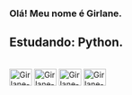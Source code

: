 ### Olá! Meu nome é Girlane.
## Estudando: Python.

<div style="display: inline_block"><br>
  <img align="center" alt="Girlane-Js" height="30" width="40" src="https://user-images.githubusercontent.com/128650892/228098057-94cd64e2-b02d-473a-b482-ff38ca7dbff1.svg">
  <img align="center" alt="Girlane-HTML5" height="30" width="40" src="https://user-images.githubusercontent.com/128650892/228576457-0972c3c9-7e0b-4df8-866a-45e85a96be66.svg">
  <img align="center" alt="Girlane-CSS3" height="30" width="40" src="https://user-images.githubusercontent.com/128650892/228576691-6dabbe60-605d-47bd-a328-91f8aaff5776.svg">
  <img align="center" alt="Girlane-NodeJs" height="30" width="40" src="https://user-images.githubusercontent.com/128650892/228573639-84fe5b4e-ba8e-472e-9035-e6d1d93ce51f.svg">

<!--
**GirlaneSL/GirlaneSL** is a ✨ _special_ ✨ repository because its `README.md` (this file) appears on your GitHub profile.

Here are some ideas to get you started:

- 🔭 I’m currently working on ...
- 🌱 I’m currently learning ...
- 👯 I’m looking to collaborate on ...
- 🤔 I’m looking for help with ...
- 💬 Ask me about ...
- 📫 How to reach me: ...
- 😄 Pronouns: ...
- ⚡ Fun fact: ...
-->

